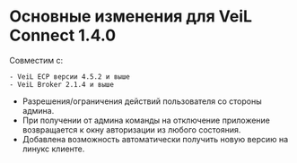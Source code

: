 # Основные изменения для VeiL Connect 1.4.0

Совместим с:

    - VeiL ECP версии 4.5.2 и выше
    - VeiL Broker 2.1.4 и выше
    
- Разрешения/ограничения действий пользователя со стороны админа.
- При получении от админа команды на отключение приложение возвращается к окну авторизации из любого состояния.
- Добавлена возможность автоматически получить новую версию на линукс клиенте.
 